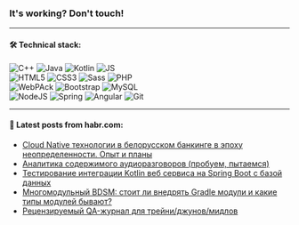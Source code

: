 ### It's working? Don't touch!

---

#### 🛠️ Technical stack:

![C++](https://img.shields.io/badge/C++-informational?logo=c%2B%2B&style=flat&logoColor=white&color=9C033A)
![Java](https://img.shields.io/badge/Java-informational?logo=java&style=flat&logoColor=white&color=007396)
![Kotlin](https://img.shields.io/badge/Kotlin-informational?logo=Kotlin&style=flat&logoColor=white&color=0095D5)
![JS](https://img.shields.io/badge/JS-informational?logo=javaScript&style=flat&logoColor=black&color=F7Df1E) <br>
![HTML5](https://img.shields.io/badge/HTML5-informational?logo=html5&style=flat&logoColor=white&color=E34F26)
![CSS3](https://img.shields.io/badge/CSS3-informational?logo=css3&style=flat&logoColor=white&color=157286)
![Sass](https://img.shields.io/badge/Saas-informational?logo=sass&style=flat&logoColor=white&color=hotpink)
![PHP](https://img.shields.io/badge/PHP-informational?logo=php&style=flat&logoColor=white&color=777BB4) <br>
![WebPAck](https://img.shields.io/badge/WebPack-informational?logo=webPack&style=flat&logoColor=white&color=FF6F00)
![Bootstrap](https://img.shields.io/badge/Bootstrap-informational?logo=Bootstrap&style=flat&logoColor=white&color=7952B3)
![MySQL](https://img.shields.io/badge/MySQL-informational?logo=MySQL&style=flat&logoColor=white&color=00f) <br>
![NodeJS](https://img.shields.io/badge/NodeJS-informational?logo=node.js&style=flat&logoColor=white&color=43853D)
![Spring](https://img.shields.io/badge/Spring-informational?logo=Spring&style=flat&logoColor=white&color=0A9EDC)
![Angular](https://img.shields.io/badge/Vue-informational?logo=vue.js&style=flat&logoColor=white&color=red)
![Git](https://img.shields.io/badge/Git-informational?logo=git&style=flat&logoColor=white&color=darkorange)

___

#### 💬 Latest posts from habr.com:

<!-- BLOG-POST-LIST:START -->
- [Cloud Native технологии в белорусском банкинге в эпоху неопределенности. Опыт и планы](https://habr.com/ru/post/667836/?utm_source=habrahabr&utm_medium=rss&utm_campaign=667836)
- [Аналитика содержимого аудиоразговоров &lpar;пробуем, пытаемся&rpar;](https://habr.com/ru/post/667824/?utm_source=habrahabr&utm_medium=rss&utm_campaign=667824)
- [Тестирование интеграции Kotlin веб сервиса на Spring Boot с базой данных](https://habr.com/ru/post/667632/?utm_source=habrahabr&utm_medium=rss&utm_campaign=667632)
- [Многомодульный BDSM: стоит ли внедрять Gradle модули и какие типы модулей бывают?](https://habr.com/ru/post/667776/?utm_source=habrahabr&utm_medium=rss&utm_campaign=667776)
- [Рецензируемый QA-журнал для трейни/джунов/мидлов](https://habr.com/ru/post/667760/?utm_source=habrahabr&utm_medium=rss&utm_campaign=667760)
<!-- BLOG-POST-LIST:END -->
